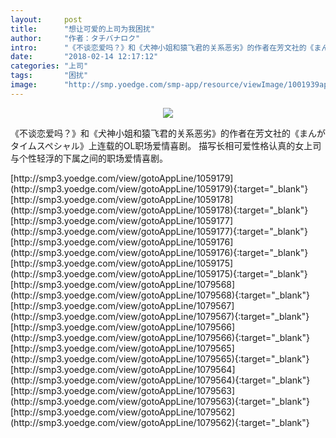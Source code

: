 ```yaml
---
layout:     post
title:      "想让可爱的上司为我困扰"
author:     "作者：タチバナロク"
intro:      "《不谈恋爱吗？》和《犬神小姐和猿飞君的关系恶劣》的作者在芳文社的《まんがタイムスペシャル》上连载的OL职场爱情喜剧。 描写长相可爱性格认真的女上司与个性轻浮的下属之间的职场爱情喜剧。"
date:       "2018-02-14 12:17:12"
categories: "上司"
tags:       "困扰"
image:      "http://smp.yoedge.com/smp-app/resource/viewImage/1001939appline.png"
---
```

<div style="text-align: center">
<p><img src="http://smp.yoedge.com/smp-app/resource/viewImage/1001939appline.png"/></p>
</div>
<p class="post-meta">
<span>《不谈恋爱吗？》和《犬神小姐和猿飞君的关系恶劣》的作者在芳文社的《まんがタイムスペシャル》上连载的OL职场爱情喜剧。 描写长相可爱性格认真的女上司与个性轻浮的下属之间的职场爱情喜剧。</span>
</p>
[http://smp3.yoedge.com/view/gotoAppLine/1059179](http://smp3.yoedge.com/view/gotoAppLine/1059179){:target="_blank"}
[http://smp3.yoedge.com/view/gotoAppLine/1059178](http://smp3.yoedge.com/view/gotoAppLine/1059178){:target="_blank"}
[http://smp3.yoedge.com/view/gotoAppLine/1059177](http://smp3.yoedge.com/view/gotoAppLine/1059177){:target="_blank"}
[http://smp3.yoedge.com/view/gotoAppLine/1059176](http://smp3.yoedge.com/view/gotoAppLine/1059176){:target="_blank"}
[http://smp3.yoedge.com/view/gotoAppLine/1059175](http://smp3.yoedge.com/view/gotoAppLine/1059175){:target="_blank"}
[http://smp3.yoedge.com/view/gotoAppLine/1079568](http://smp3.yoedge.com/view/gotoAppLine/1079568){:target="_blank"}
[http://smp3.yoedge.com/view/gotoAppLine/1079567](http://smp3.yoedge.com/view/gotoAppLine/1079567){:target="_blank"}
[http://smp3.yoedge.com/view/gotoAppLine/1079566](http://smp3.yoedge.com/view/gotoAppLine/1079566){:target="_blank"}
[http://smp3.yoedge.com/view/gotoAppLine/1079565](http://smp3.yoedge.com/view/gotoAppLine/1079565){:target="_blank"}
[http://smp3.yoedge.com/view/gotoAppLine/1079564](http://smp3.yoedge.com/view/gotoAppLine/1079564){:target="_blank"}
[http://smp3.yoedge.com/view/gotoAppLine/1079563](http://smp3.yoedge.com/view/gotoAppLine/1079563){:target="_blank"}
[http://smp3.yoedge.com/view/gotoAppLine/1079562](http://smp3.yoedge.com/view/gotoAppLine/1079562){:target="_blank"}


